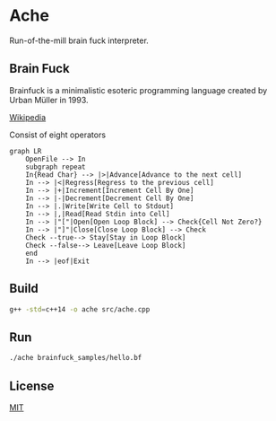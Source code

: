 # Ache

Run-of-the-mill brain fuck interpreter.

## Brain Fuck

Brainfuck is a minimalistic esoteric programming language created by Urban Müller in 1993.

[Wikipedia](https://en.wikipedia.org/wiki/Brainfuck)

Consist of eight operators

```mermaid
graph LR
    OpenFile --> In
    subgraph repeat
    In{Read Char} --> |>|Advance[Advance to the next cell]
    In --> |<|Regress[Regress to the previous cell]
    In --> |+|Increment[Increment Cell By One]
    In --> |-|Decrement[Decrement Cell By One]
    In --> |.|Write[Write Cell to Stdout]
    In --> |,|Read[Read Stdin into Cell]
    In --> |"["|Open[Open Loop Block] --> Check{Cell Not Zero?}
    In --> |"]"|Close[Close Loop Block] --> Check
    Check --true--> Stay[Stay in Loop Block]
    Check --false--> Leave[Leave Loop Block]
    end
    In --> |eof|Exit
```

## Build

```bash
g++ -std=c++14 -o ache src/ache.cpp
```

## Run

```bash
./ache brainfuck_samples/hello.bf
```

## License

[MIT](LICENSE.md)